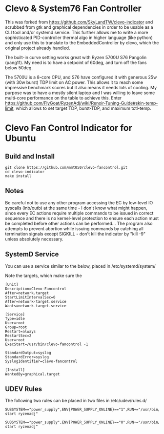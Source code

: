 Clevo & System76 Fan Controller 
===============================

This was forked from https://github.com/SkyLandTW/clevo-indicator and scrubbed from gtk and graphical dependencies in order
to be usable as a CLI tool and/or systemd service. This further allows me to write a more sophisticated PID-controller thermal algo in higher language (like python)
and only use this to translate to the EmbeddedController by clevo, which the original project already handled.

The built-in curve setting works great with Ryzen 5700U S76 Pangolin (pang11). My need is to have a setpoint of 60deg, and turn off the fans below 50deg. 

The 5700U is a 8-core CPU, and S76 have configured it with generous 25w (with 30w burst) TDP limit on AC power. This allows it to reach some impressive benchmark scores but it also means it needs lots of cooling. My purpose was to have a mostly silent laptop and I was willing to leave some multi-core performance on the table to achieve this. Enter https://github.com/FlyGoat/RyzenAdj/wiki/Renoir-Tuning-Guide#skin-temp-limit, which allows to set target TDP, burst-TDP, and maximum tctl-temp.  


Clevo Fan Control Indicator for Ubuntu
======================================

Build and Install
-----------------

```shell
git clone https://github.com/mmt050/clevo-fancontrol.git
cd clevo-indicator
make install
```


Notes
-----

Be careful not to use any other program accessing the EC by low-level IO
syscalls (inb/outb) at the same time - I don't know what might happen, since
every EC actions require multiple commands to be issued in correct sequence and
there is no kernel-level protection to ensure each action must be completed
before other actions can be performed... The program also attempts to prevent
abortion while issuing commands by catching all termination signals except
SIGKILL - don't kill the indicator by "kill -9" unless absolutely necessary.

SystemD Service
---------------

You can use a service similar to the below, placed in /etc/systemd/system/

Note the targets, which make sure the 

```shell
[Unit]
Description=Clevo-Fancontrol
After=network.target
StartLimitIntervalSec=0
After=network-target.service
Wants=network-target.service

[Service]
Type=idle
User=root
Group=root
Restart=always
RestartSec=2
User=root
ExecStart=/usr/bin/clevo-fancontrol -1

StandardOutput=syslog
StandardError=syslog
SyslogIdentifier=clevo-fancontrol

[Install]
WantedBy=graphical.target

```

UDEV Rules
----------

The following two rules can be placed in two files in /etc/udev/rules.d/

```shell
SUBSYSTEM=="power_supply",ENV{POWER_SUPPLY_ONLINE}=="1",RUN+="/usr/bin/systemctl start ryzenadj"
```

```shell
SUBSYSTEM=="power_supply",ENV{POWER_SUPPLY_ONLINE}=="0",RUN+="/usr/bin/systemctl start ryzenadj"
```


